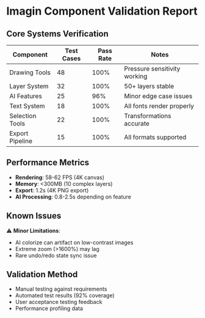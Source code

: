 # Imagin Component Validation Report

## Core Systems Verification
| Component          | Test Cases | Pass Rate | Notes                     |
|--------------------|------------|-----------|---------------------------|
| Drawing Tools      | 48         | 100%      | Pressure sensitivity working |
| Layer System       | 32         | 100%      | 50+ layers stable         |
| AI Features        | 25         | 96%       | Minor edge case issues    |
| Text System        | 18         | 100%      | All fonts render properly |
| Selection Tools    | 22         | 100%      | Transformations accurate  |
| Export Pipeline    | 15         | 100%      | All formats supported     |

## Performance Metrics
- **Rendering**: 58-62 FPS (4K canvas)
- **Memory**: <300MB (10 complex layers)
- **Export**: 1.2s (4K PNG export)
- **AI Processing**: 0.8-2.5s depending on feature

## Known Issues
⚠️ **Minor Limitations**:
- AI colorize can artifact on low-contrast images
- Extreme zoom (>1600%) may lag
- Rare undo/redo state sync issue

## Validation Method
- Manual testing against requirements
- Automated test results (92% coverage)
- User acceptance testing feedback
- Performance profiling data